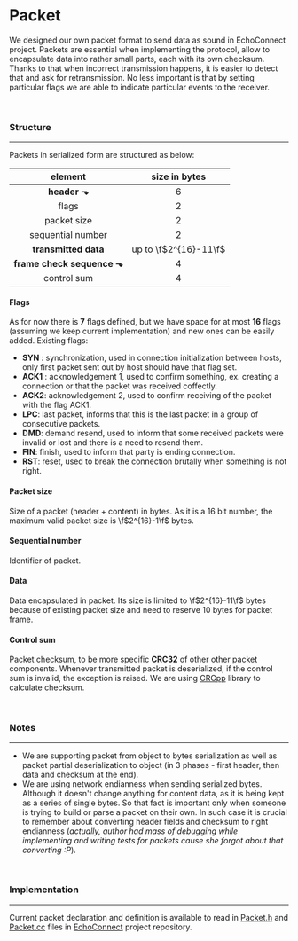 ﻿# Packet

We designed our own packet format to send data as sound in EchoConnect project.
Packets are essential when implementing the protocol, allow to encapsulate data into rather small parts, each with its own checksum. Thanks to that when incorrect transmission happens, it is easier to detect that and ask for retransmission. No less important is that by setting particular flags we are able to indicate particular events to the receiver.


<br>

### Structure

- - -

Packets in serialized form are structured as below:

| element | size in bytes |
| :---: | :---: |
| **header ⬎** | 6 |
| flags | 2 |
| packet size | 2 |
| sequential number | 2 |
| **transmitted data** | up to \f$2^{16}-11\f$ |
| **frame check sequence ⬎** | 4 |
| control sum | 4 |


#### Flags

As for now there is **7** flags defined, but we have space for at most **16** flags (assuming we keep current implementation) and new ones can be easily added.
Existing flags:
- **SYN** : synchronization, used in connection initialization between hosts, only first packet sent out by host should have that flag set.
- **ACK1** : acknowledgement 1, used to confirm something, ex. creating a connection or that the packet was received coffectly.
- **ACK2**: acknowledgement 2, used to confirm receiving of the packet with the flag ACK1.
- **LPC**: last packet, informs that this is the last packet in a group of consecutive packets.
- **DMD**: demand resend, used to inform that some received packets were invalid or lost and there is a need to resend them.
- **FIN**: finish, used to inform that party is ending connection.
- **RST**: reset, used to break the connection brutally when something is not right.


#### Packet size

Size of a packet (header + content) in bytes. As it is a 16 bit number, the maximum valid packet size is \f$2^{16}-1\f$ bytes.


#### Sequential number

Identifier of packet.


#### Data

Data encapsulated in packet. Its size is limited to \f$2^{16}-11\f$ bytes because of existing packet size and need to reserve 10 bytes for packet frame.


#### Control sum

Packet checksum, to be more specific **CRC32** of other other packet components. Whenever transmitted packet is deserialized, if the control sum is invalid, the exception is raised. We are using [CRCpp](https://github.com/d-bahr/CRCpp/tree/51fbc35ef892e98abe91a51f7320749c929d72bd) library to calculate checksum.


<br>

### Notes

- - -

- We are supporting packet from object to bytes serialization as well as packet partial deserialization to object (in 3 phases - first header, then data and checksum at the end).
- We are using network endianness when sending serialized bytes. Although it doesn't change anything for content data, as it is being kept as a series of single bytes. So that fact is important only when someone is trying to build or parse a packet on their own. In such case it is crucial to remember about converting header fields and checksum to right endianness (_actually, author had mass of debugging while implementing and writing tests for packets cause she forgot about that converting :P_).


<br>

### Implementation

- - -

Current packet declaration and definition is available to read in [Packet.h](https://github.com/Lorak-mmk/EchoConnect/blob/master/libecho/src/Packet.h) and [Packet.cc](https://github.com/Lorak-mmk/EchoConnect/blob/master/libecho/src/Packet.cc) files in [EchoConnect](https://github.com/Lorak-mmk/EchoConnect) project repository.
